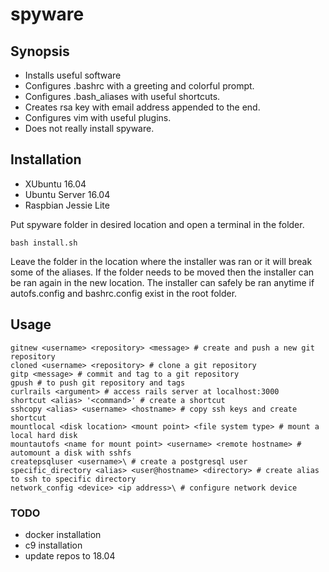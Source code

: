 # spyware

## Synopsis

* Installs useful software
* Configures .bashrc with a greeting and colorful prompt.
* Configures .bash_aliases with useful shortcuts.
* Creates rsa key with email address appended to the end.
* Configures vim with useful plugins.
* Does not really install spyware.

## Installation

* XUbuntu 16.04
* Ubuntu Server 16.04
* Raspbian Jessie Lite

Put spyware folder in desired location and open a terminal in the folder. 

    bash install.sh
  
Leave the folder in the location where the installer was ran or it will break some of the aliases.
If the folder needs to be moved then the installer can be ran again in the new location.
The installer can safely be ran anytime if autofs.config and bashrc.config exist in the root folder.  

## Usage

    gitnew <username> <repository> <message> # create and push a new git repository
    cloned <username> <repository> # clone a git repository
    gitp <message> # commit and tag to a git repository
    gpush # to push git repository and tags
    curlrails <argument> # access rails server at localhost:3000
    shortcut <alias> '<command>' # create a shortcut
    sshcopy <alias> <username> <hostname> # copy ssh keys and create shortcut
    mountlocal <disk location> <mount point> <file system type> # mount a local hard disk
    mountautofs <name for mount point> <username> <remote hostname> # automount a disk with sshfs
    createpsqluser <username>\ # create a postgresql user
    specific_directory <alias> <user@hostname> <directory> # create alias to ssh to specific directory
    network_config <device> <ip address>\ # configure network device
    
### TODO
    
* docker installation
* c9 installation
* update repos to 18.04
